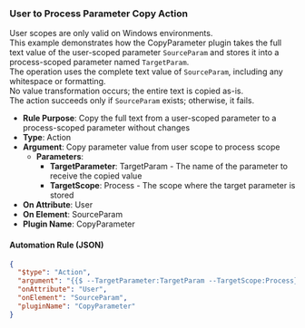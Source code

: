 ### User to Process Parameter Copy Action

User scopes are only valid on Windows environments.  
This example demonstrates how the CopyParameter plugin takes the full text value of the user-scoped parameter `SourceParam` and stores it into a process-scoped parameter named `TargetParam`.  
The operation uses the complete text value of `SourceParam`, including any whitespace or formatting.  
No value transformation occurs; the entire text is copied as-is.  
The action succeeds only if `SourceParam` exists; otherwise, it fails.

- **Rule Purpose**: Copy the full text from a user-scoped parameter to a process-scoped parameter without changes  
- **Type**: Action  
- **Argument**: Copy parameter value from user scope to process scope  
  - **Parameters**:  
    - **TargetParameter**: TargetParam - The name of the parameter to receive the copied value  
    - **TargetScope**: Process - The scope where the target parameter is stored  
- **On Attribute**: User  
- **On Element**: SourceParam  
- **Plugin Name**: CopyParameter  

#### Automation Rule (JSON)

```json
{
  "$type": "Action",
  "argument": "{{$ --TargetParameter:TargetParam --TargetScope:Process}}",
  "onAttribute": "User",
  "onElement": "SourceParam",
  "pluginName": "CopyParameter"
}
```
